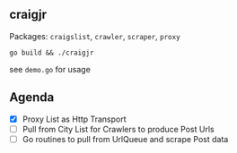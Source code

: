## craigjr

Packages: `craigslist`, `crawler`, `scraper`, `proxy`

```
go build && ./craigjr
```

see `demo.go` for usage

## Agenda

- [x] Proxy List as Http Transport
- [ ] Pull from City List for Crawlers to produce Post Urls
- [ ] Go routines to pull from UrlQueue and scrape Post data
